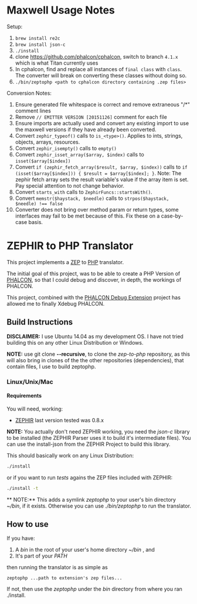 Maxwell Usage Notes
========================
Setup:
1. `brew install re2c`
2. `brew install json-c`
3. `./install`
4. clone https://github.com/phalcon/cphalcon, switch to branch `4.1.x` which is what Titan currently uses
5. In cphalcon, find and replace all instances of `final class` with `class`. The converter will break on converting these classes without doing so.
4. `./bin/zeptophp <path to cphalcon directory containing .zep files>`

Conversion Notes:
1. Ensure generated file whitespace is correct and remove extraneous "/*" comment lines
2. Remove `// EMITTER VERSION [20151126]` comment for each file
3. Ensure imports are actually used and convert any existing import to use the maxwell versions if they have already been converted.
4. Convert `zephir_typeof()` calls to `is_<type>()`. Applies to ints, strings, objects, arrays, resources.
5. Convert `zephir_isempty()` calls to `empty()`
6. Convert `zephir_isset_array($array, $index)` calls to `isset($array[$index])`
7. Convert `if (zephir_fetch_array($result, $array, $index))` calls to `if (isset($array[$index])) { $result = $array[$index]; }`. Note: The zephir fetch array sets the result variable's value if the array item is set. Pay special attention to not change behavior.
7. Convert `starts_with` calls to `ZephirFuncs::startsWith()`.
8. Convert `memstr($haystack, $needle)` calls to `strpos($haystack, $needle) !== false`
9. Converter does not bring over method param or return types, some interfaces may fail to be met because of this. Fix these on a case-by-case basis.

ZEPHIR to PHP Translator
========================

This project implements a [ZEP](http://zephir-lang.com/) to [PHP](https://www.php.net/) translator.

The initial goal of this project, was to be able to create a PHP Version of [PHALCON](https://phalconphp.com), so that I could debug and discover, in depth, the workings of PHALCON.

This project, combined with the [PHALCON Debug Extension](https://github.com/test-to-com/phalcondbg) project has allowed me to finally Xdebug PHALCON.

Build Instructions
------------------

**DISCLAIMER:** I use Ubuntu 14.04 as my development OS. I have not tried building this on any other Linux Distribution or Windows.

**NOTE:** use git clone **--recursive**, to clone the *zep-to-php* repository, as this will also bring in clones of the the other repositories (dependencies), that contain files, I use to build zeptophp.

### Linux/Unix/Mac

#### Requirements
You will need, working:

* [ZEPHIR](http://zephir-lang.com/) last version tested was 0.8.x

**NOTE:** You actually don't need ZEPHIR working, you need the _json-c_ library to be installed (the ZEPHIR Parser uses it to build it's intermediate files). You can use the install-json from the ZEPHIR Project to build this library.

This should basically work on any Linux Distribution:

```bash
./install
```

or if you want to run _tests_ agains the ZEP files included with ZEPHIR:

```bash
./install -t
```

** NOTE:** This adds a symlink _zeptophp_ to your user's bin directory _~/bin_, if it exists. Otherwise you can use _./bin/zeptophp_ to run the translator.

How to use
----------

If you have:

1. A _bin_ in the root of your user's home directory _~/bin_ , and
2. It's part of your _PATH_

then running the translator is as simple as 

```
zeptophp ...path to extension's zep files...
```

If not, then use the _zeptophp_ under the _bin_ directory from where you ran ./install.
